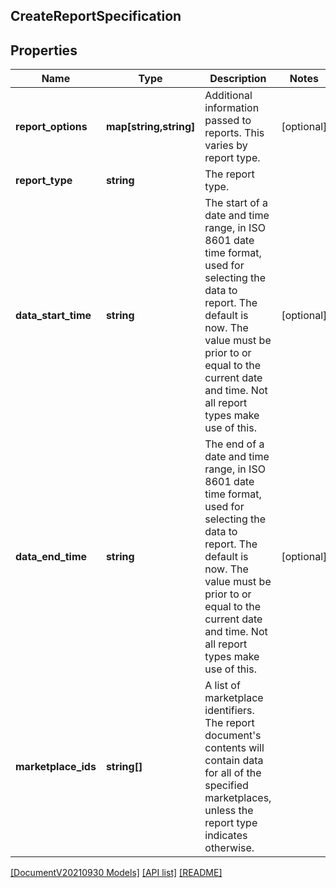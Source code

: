 ## CreateReportSpecification

## Properties

Name | Type | Description | Notes
------------ | ------------- | ------------- | -------------
**report_options** | **map[string,string]** | Additional information passed to reports. This varies by report type. | [optional]
**report_type** | **string** | The report type. |
**data_start_time** | **string** | The start of a date and time range, in ISO 8601 date time format, used for selecting the data to report. The default is now. The value must be prior to or equal to the current date and time. Not all report types make use of this. | [optional]
**data_end_time** | **string** | The end of a date and time range, in ISO 8601 date time format, used for selecting the data to report. The default is now. The value must be prior to or equal to the current date and time. Not all report types make use of this. | [optional]
**marketplace_ids** | **string[]** | A list of marketplace identifiers. The report document's contents will contain data for all of the specified marketplaces, unless the report type indicates otherwise. |

[[DocumentV20210930 Models]](../) [[API list]](../../Api) [[README]](../../../README.md)

